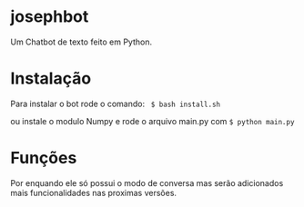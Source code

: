 # josephbot

Um Chatbot de texto feito em Python.

# Instalação

Para instalar o bot rode o comando:
``` $ bash install.sh```

ou instale o modulo Numpy e rode o arquivo main.py com
``` $ python main.py ```

# Funções

Por enquando ele só possui o modo de conversa mas serão adicionados mais funcionalidades nas proximas versões.
